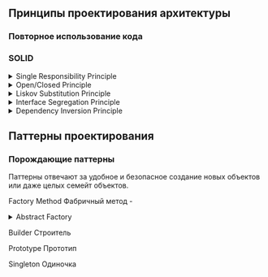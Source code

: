 
## Принципы проектирования архитектуры

### Повторное использование кода

###

### SOLID

<details>
<summary>
  Single Responsibility Principle
</summary>

**Принцип единственной ответственности** -
`класс должен быть ответственным только за одну конкретную функцию или задачу.`

Если класс решает много задач, то получается много связанного кода, что влечет плохую читабельность. Так же приходится изменять его каждый раз, когда одна из частей класса ломается. При этом есть риск сломать остальные части класса.

В классе `User` используется метод для сохранения в базу данных. При изменении работы с базами данных этот класс тоже будет изменен.

```plantuml
class User {
  - name
  - email
  + GetName()
  + GetEmail()
  + SaveToDatabase()
}
```

Решение: для базы данных создадим отдельный класс и пернесем сохранения пользователя в него.

```plantuml
class User {
  - name
  - email
  + GetName()
  + GetEmail()
}

class DataBase {
  ...
  + SaveToDatabase(User)
}

DataBase .> User
```

</details>

<details>
<summary>
  Open/Closed Principle
</summary>

**Принцип открытости/закрытости** -
`Расширяйте классы, но не изменяйте их первоначальный код`

**Открытый** - класс доступный для расширения. Есть возможность расширить набор его операций или добавить к нему новые поля, создав собсвенный подкласс.

**Закрытый** - класс с окончательно определенным интерфейсов, он не будет изменяться в будещем и готов для использования другими классами.

Если класс был окончательно написан и протестирован, в дальнейшем изменять его не желательно и если требуется расширение, то делать это только за счет добавления подклассов, не изменяя код родительского класса.

**Проблема:** Рассмотрим класс для обработки заказов, который содержит метод `GetShippingCost()`, рассчитывающий стоимость доставки. В текущей реализации при добавлении нового способа доставки приходится модифицировать этот метод, что нарушает принцип открытости/закрытости.

```plantuml
class Order {
  - shipping
  + GetTotal()
  + GetShippingCost()
}

note right of Order::GetShippingCost()
  if (shipping == "ground") {
    return 10; // 10 $
  }
  if (shipping == "air") {
    return 20; // 20 $
  }
end note

```

**Решение:** Вместо одного метода, который работает со всеми способами доставки, создадим отдельные классы `Ground` и `Air`, реализующие общий интерфейс доставки. Каждый класс будет самостоятельно рассчитывать стоимость доставки для своего способа. В классе `Order` мы будем вызывать методы этих классов доставки через общий интерфейс. Таким образом, при добавлении нового способа доставки в будущем достаточно будет создать соответствующий класс, реализующий этот интерфейс, без необходимости изменять существующие методы в классе `Order`.

```plantuml
class Order {
  - shipping: Shipping
  + GetTotal()
  + GetShippingCost()
}

interface Shipping {
  + GetCost()
}

class Ground {
  ...
  + GetCost()
}

class Air {
  ...
  + GetCost()
}

Order o-> Shipping
Shipping <|.. Air
Shipping <|.. Ground

note left of Order::GetShippingCost()
  return shipping.GetCost();
end note

note right of Air::GetCost()
  подсчитывает цену для заказов
end note

```


</details>

<details>
<summary>
  Liskov Substitution Principle
</summary>

**Принцип подстановки Лисков** -
`Подклассы должны дополнять, а не заменять функционал базового класса`.

Требования к переопределенным в подклассах методам:
<details>
<summary>
  Т1
</summary>

Типы параметров метода подкласса должны `совпадать` или быть более `абстрактными`, чем типы параметров базового метода.

**Пример:**
- Базовый класс содержит метод `AssignDriver(CarDriver d)`, который позволяет назначать водителей для автомобилей. Клиентский код всегда передает в метод водителя машины.
- **Хорошо:** Мы создали подкласс и переопределили метод назначения для любого водителя: `AssignDriver(Driver d)`. При передаче клиентским кодом водителя автомобиля новый метод сможет его назначить, ведь он умеет работать со всеми типами водителей.
- **Плохо:** Мы создали подкласс и переопределили метод только для гоночных водителей: `AssignDriver(RaceCarDriver d)`. Клиентский код все так же подаст обычного водителя. Но метод умеет работать только с гоночными водителями, и клиентский код сломается.

</details>

<details>
<summary>
  Т2
</summary>

Тип возвращаемого значения метода подкласса должен `совпадать` или быть `подтипом` возвращаемого значения базового метода.

Здесь все так же как и в первом требовании, но наоборот.

- **Базовый метод:** `GetUser(): User`. Клиентский код ожидает на выходе объект пользователя с базовыми полями _like_ и _email_.

- **Хорошо:** Метод подкласса: `GetUser(): AdminUser`. Клиентский код получит администратора, который является пользователем, но с дополнительными правами. Всё будет работать корректно.

- **Плохо:** Метод подкласса: `GetUser(): Object`. Клиентский код сломается, так как получит непонятный объект (возможно, строку или число), у которого нет полей _like_ и _email_, необходимых для работы.

</details>

<details>
<summary>
  Т3
</summary>

Метод подкласса не должен выбрасывать исключения, которые не свойственны базовому методу.

При переопределении метода нельзя выбрасывать новые типы исключений, которых нет в базовом методе. Клиентский код уже настроен на обработку конкретных исключений базового класса. Если подкласс добавит новое исключение, оно может не перехватиться и "уронить" клиентскую программу.

</details>

<details>
<summary>
  Т4
</summary>

Метод подкласса не должен ужесточать `пред-условие`.

Например, если базовый метод принимает любые целые числа, то подкласс не может ограничить работу только положительными значениями. Это нарушит ожидания клиентского кода.

</details>

<details>
<summary>
  Т5
</summary>

Метод подкласса не должен ослаблять `пост-условие`.

Если базовый метод гарантирует закрытие файлов после выполнения, то подкласс не может нарушать это обязательство, оставляя файлы открытыми. Клиентский код полагается на поведение базового класса и может некорректно завершить работу с висящими файловыми дескрипторами.

</details>

<details>
<summary>
  Т6
</summary>

Инварианты класса должны остаться без изменений.

**Инвариант** — это внутреннее правило объекта, которое никогда не нарушается. Например:

- У класса **Прямоугольник**: `ширина > 0 и высота > 0`
- У класса **Пользователь**: `email содержит "@"`
- У класса **КорзинаПокупок**: `общая_сумма >= 0`

Если базовый класс гарантирует, что у него `баланс >= 0`, то наследник не может разрешить отрицательный баланс. Все "правила жизни" объекта должны сохраняться.

</details>

<details>
<summary>
  Т7
</summary>

Подкласс не должен изменять значения приватных полей базового класса.

Это возможно в языке программирования Python, где нет четкой защиты полей.

</details>

</details>

<details>
<summary>
  Interface Segregation Principle
</summary>

Принцип разделения интерфейса -
`Клиенты не должны зависеть от методов, которые они не используют.`

"Толстые" интерфейсы необходимо разделять на более мелкие и специализированные, решающие конкретную задачу.

**Пример:**

Данным двум классам приходится реализовывать методы не относящиеся к их задачам. Для программиста нужны только методы для написания и тестирования кода, а для повара только метод готовки.

```plantuml
interface Worker {
  + Code()
  + Test()
  + Cooking()
}

class Programmer {
  + <color:green>Code()</color>
  + <color:green>Test()</color>
  + <color:red>Cooking()</color>
}

class Cook {
  + <color:red>Code()</color>
  + <color:red>Test()</color>
  + <color:green>Cooking()</color>
}

Worker <|.. Programmer
Worker <|.. Cook
```

Решение: разделим интерфейс `Worker` на тонкие `Coder`, `Tester` и `Chef`. Теперь классам не придется реализовывать лишние методы.

```plantuml
interface Coder {
  + Code()
}

interface Tester {
  + Test()
}

interface Chef {
  + Cooking()
}

class Programmer {
  + Code()
  + Test()
}

class Cook {
  + Cooking()
}

Coder <|.. Programmer
Tester <|.. Programmer
Chef <|.. Cook
```

</details>

<details>
<summary>
  Dependency Inversion Principle
</summary>

Принцип инверсии зависимостей -
`Классы верхних уровней не должны зависеть от классов нижних уровней. Оба должны зависеть от абстракций. Абстракции не должны зависеть от деталей. Детали должны зависеть от абстракций.`

Классы `нижнего уровня` — это исполнители: они выполняют конкретные поручения(сохранить данные, прочитать данные и т.д.), в то время как классы `верхнего уровня` — управленцы, которые координируют работу и реализуют бизнес-процессы.

Как реализовать принцип:

1. Определите интерфейс с операциями, которые бизнес-логика требует от низкоуровневых компонентов
2. Сделайте бизнес-логику зависимой от этого интерфейса, а не от конкретных реализаций — это создаёт гибкую связь
3. Обеспечьте соответствие низкоуровневых классов созданному интерфейсу — теперь они зависят от контракта, определённого бизнес-логикой

**Пример:**

Есть рабочий, который умеет работать только с одним конкретным станком. Если станок сломался и нужно поставить новый - рабочий не сможет с ним работать, потому что новый станок работает по-другому.

```plantuml
class Worker {
  + Work()
}

class OldMachine {
  + StartOldWay()
}

Worker -> OldMachine : умеет работать только так
```

Решение: создадим универсальный пульт управления. Теперь рабочий учится работать с пультом, а не со станком. Любой станок можно подключить к этому пульту.

```plantuml
class Worker {
  + Work()
}

interface Controller {
  + Start()
  + Stop()
}

class UniversalController implements Controller {
  + Start()
  + Stop()
}

class OldMachine {
  + StartOldWay()
}

class NewMachine {
  + StartNewWay()
}

Worker -> Controller
UniversalController --> OldMachine
UniversalController --> NewMachine
```

</details>

## Паттерны проектирования

### Порождающие паттерны

Паттерны отвечают за удобное и безопасное создание новых объектов или даже целых семейт объектов.

Factory Method
Фабричный метод -

</details>

<details>
<summary>
  Abstract Factory
</summary>

Абстрактная фабрика - это порождающий паттерн проектирования, который позволяет создавать семейства связных объектов, не привязываясь к конкретным классам создаваемых объектов.

<details>
<summary>
  Проблема
</summary>

Представим, что мы пишем магазин автомобилей. Магазин занимается продажей семейства седанов, внедорожников, спорткаров от разных производителей: Toyota, BMW.

На ранних этапах наш код создания автомобилей будет выглядить вот так:

```cpp
Car* CreateSedan(string brand) {
  if (brand == "Toyota") {
    return new ToyotaSedan();
  } else if (brand == "BMW") {
    return new BMWSedan();
  }
}

Car* CreateSUV(string brand) {
  if (brand == "Toyota") {
    return new ToyotaSUV();
  } else if (brand == "BMW") {
    return new BMWSUV();
  }
}

Car* CreateSportsCar(string brand) {
  if (brand == "Toyota") {
    return new ToyotaSportsCar();
  } else if (brand == "BMW") {
    return new BMWSportsCar();
  }
}
```

**Какие проблемы возникают?**

1. Клиент заказывает автомобили `BMW`, но получает Седан(BMW 5 Series), Внедорожник(Toypta RAV4), Спорткар(BMW M8). Клиент растроится. А ошибка произошла во время создания автомобилей:

```cpp
Car* sedan = CreateSedan("BMW");      // BMW 5 Series
Car* suv = CreateSUV("Toyota");       // Toypta RAV4 - ОШИБКА!
Car* sports = CreateSportsCar("BMW"); // BMW M8
```

2. Если мы захотим расширить парк машин, то придется изменять существующий код создания авто.
3. Дублирование кода.

</details>

<details>
<summary>
  Решение
</summary>

Для начала паттерн предлагает выделить общие интерфейсы для отдельных продуктов семейсв. Так каждое семейство автомобилей получат общий интерфейс `Седан`, `Внедорожник`, `Спорткар`. Например:

```plantuml
interface SUV {
  + Drive()
  + OffRoad()
}

class ToyotaSUV implements SUV{
  ...
  + Drive()
  + OffRoad()
}

class BMWSUV implements SUV{
  ...
  + Drive()
  + OffRoad()
}
```

Далее необходимо создать **абстракную фабрику**. Это общий интерфейс, который будет содержать методы создания всех автомобилей семейства: `CrateSedan()`, `CreateSUV()`, `CreateSportCar()`.

```plantuml
interface CarFactory {
  + CrateSedan()
  + CreateSUV()
  + CreateSportCar()
}
```

Для каждого бренда семейства мы должны создать свою собственную фабрику, реализуя абстрактный интерфейс.

```plantuml
interface CarFactory {
  + CrateSedan(): Sedan
  + CreateSUV(): SUV
  + CreateSportCar(): SportCar
}

class BMWFactory implements CarFactory {
  ...
  + CrateSedan(): Sedan
  + CreateSUV(): SUV
  + CreateSportCar(): SportCar
}

class ToyotaFactory implements CarFactory {
  ...
  + CrateSedan(): Sedan
  + CreateSUV(): SUV
  + CreateSportCar(): SportCar
}
```

Клиентский код работает только через общие интерфейсы:

- Клиент использует `CarFactory`, не зная конкретной фабрики
- Клиент использует `Sedan`/`SUV`/`SportsCar`, не зная конкретных моделей
- Не важно, какая фабрика - Toyota или BMW
- Важно, что все автомобили совместимы и одного бренда

**Пример:**

```cpp
// Клиенту безразлично, какая фабрика
void ClientCode(CarFactory& factory) { // Любая фабрика: Toyota или BMW
  // Фабрика сама "знает" какие модели создавать
  Sedan* sedan = factory.CreateSedan();     // Toyota Camry или BMW 5 Series
  SUV* suv = factory.CreateSUV();           // Toyota RAV4 или BMW X5
}
```

Можно легко заменять фабрики, не меняя клиентский код. Все созданные автомобили гарантированно совместимы друг с другом.

**Замечание:** фабрика создается отдельно - обычно через конфигурацию или системные настройки.

</details>

**Общая диаграмма паттерна:**

```plantuml
@startuml

interface AbstractFactory {
  + CreateProductA(): AbstractProductA
  + CreateProductB(): AbstractProductB
}

interface AbstractProductA {
  + OperationA()
}

interface AbstractProductB {
  + OperationB()
}

class ConcreteFactory1 implements AbstractFactory {
  + CreateProductA(): AbstractProductA
  + CreateProductB(): AbstractProductB
}

class ConcreteFactory2 implements AbstractFactory {
  + CreateProductA(): AbstractProductA
  + CreateProductB(): AbstractProductB
}

class ProductA1 {
  + OperationA()
}

class ProductB1 {
  + OperationB()
}

class ProductA2{
  + OperationA()
}

class ProductB2 {
  + OperationB()
}

ProductB2 ..|> AbstractProductB
ProductA2 ...|> AbstractProductA


ProductB1 ..|> AbstractProductB
ProductA1 ...|> AbstractProductA


ConcreteFactory1 --> ProductA1
ConcreteFactory1 --> ProductB1

ConcreteFactory2 --> ProductB2
ConcreteFactory2 --> ProductA2


class Client {
  - factory: AbstractFactory
  + Client(factory)
  + operate()
}

Client --> AbstractFactory
@enduml
```

</details>

Builder
Строитель

Prototype
Прототип

Singleton
Одиночка

